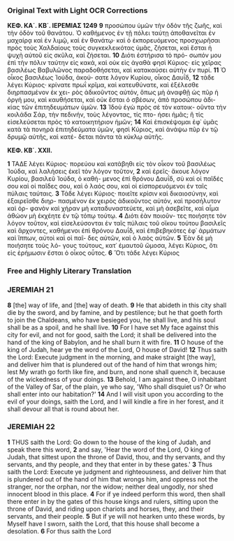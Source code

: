 ### Original Text with Light OCR Corrections

**ΚΕΦ. ΚΑ΄. ΚΒ΄. ΙΕΡΕΜΙΑΣ 1249**
**9** προσώπου ὑμῶν τὴν ὁδὸν τῆς ζωῆς, καὶ τὴν ὁδὸν τοῦ θανάτου.
Ὁ καθήμενος ἐν τῇ πόλει ταύτῃ ἀποθανεῖται ἐν μαχαίρᾳ καὶ ἐν
λιμῷ, καὶ ἐν θανάτῳ· καὶ ὁ ἐκπορευόμενος προσχωρῆσαι πρὸς
τοὺς Χαλδαίους τοὺς συγκεκλεικότας ὑμᾶς, ζήσεται, καὶ ἔσται
ἡ ψυχὴ αὐτοῦ εἰς σκῦλα, καὶ ζήσεται.
**10** Διότι ἐστήρισα τὸ πρό-
σωπόν μου ἐπὶ τὴν πόλιν ταύτην εἰς κακά, καὶ οὐκ εἰς ἀγαθὰ
φησὶ Κύριος· εἰς χεῖρας βασιλέως Βαβυλῶνος παραδοθήσεται,
καὶ κατακαύσει αὐτὴν ἐν πυρί.
**11** Ὁ οἶκος βασιλέως Ἰούδα, ἀκού-
σατε λόγον Κυρίου, οἶκος Δαυΐδ,
**12** τάδε λέγει Κύριος· κρίνατε
πρωΐ κρῖμα, καὶ κατευθύνατε, καὶ ἐξέλεσθε διηρπασμένον ἐκ χει-
ρὸς ἀδικοῦντος αὐτόν, ὅπως μὴ ἀναφθῇ ὡς πῦρ ἡ ὀργή μου,
καὶ καυθήσεται, καὶ οὐκ ἔσται ὁ σβέσων, ἀπὸ προσώπου ἀδι-
κίας τῶν ἐπιτηδευμάτων ὑμῶν.
**13** Ἰδοὺ ἐγὼ πρὸς σὲ τὸν κατοικ-
οῦντα τὴν κοιλάδα Σάρ, τὴν πεδινήν, τοὺς λέγοντας, τίς πτο-
ήσει ἡμᾶς; ἢ τίς εἰσελεύσεται πρὸς τὸ κατοικητήριον ἡμῶν;
**14** Καὶ ἐπισκέψομαι ἐφ᾿ ὑμᾶς κατὰ τὰ πονηρὰ ἐπιτηδεύματα ὑμῶν,
φησὶ Κύριος, καὶ ἀνάψω πῦρ ἐν τῷ δρυμῷ αὐτῆς, καὶ κατέ-
δεται πάντα τὰ κύκλῳ αὐτῆς.

**ΚΕΦ. ΚΒ΄. ΧΧΙΙ.**

**1** ΤΑΔΕ λέγει Κύριος· πορεύου καὶ κατάβηθι εἰς τὸν οἶκον
τοῦ βασιλέως Ἰούδα, καὶ λαλήσεις ἐκεῖ τὸν λόγον τοῦτον,
**2** καὶ ἐρεῖς· ἄκουε λόγον Κυρίου, βασιλεῦ Ἰούδα, ὁ καθή-
μενος ἐπὶ θρόνου Δαυΐδ, σὺ καὶ οἱ παῖδές σου καὶ οἱ παῖδες σου,
καὶ ὁ λαός σου, καὶ οἱ εἰσπορευόμενοι ἐν ταῖς πύλαις ταύταις.
**3** Τάδε
λέγει Κύριος· ποιεῖτε κρίσιν καὶ δικαιοσύνην, καὶ ἐξαιρεῖσθε διηρ-
πασμένον ἐκ χειρὸς ἀδικοῦντος αὐτόν, καὶ προσήλυτον καὶ ὀρ-
φανὸν καὶ χήραν μὴ καταδυναστεύετε, καὶ μὴ ἀσεβεῖτε, καὶ
αἷμα ἀθώον μὴ ἐκχέητε ἐν τῷ τόπῳ τούτῳ.
**4** Διότι ἐὰν ποιοῦν-
τες ποιήσητε τὸν λόγον τοῦτον, καὶ εἰσελεύσονται ἐν ταῖς πύλαις
τοῦ οἴκου τούτου βασιλεῖς καὶ ἄρχοντες, καθήμενοι ἐπὶ θρόνου
Δαυΐδ, καὶ ἐπιβεβηκότες ἐφ᾿ ἁρμάτων καὶ ἵππων, αὐτοὶ καὶ οἱ παῖ-
δες αὐτῶν, καὶ ὁ λαὸς αὐτῶν.
**5** Ἐὰν δὲ μὴ ποιήσητε τοὺς λό-
γους τούτους, κατ᾿ ἐμαυτοῦ ὤμοσα, λέγει Κύριος, ὅτι εἰς
ἐρήμωσιν ἔσται ὁ οἶκος οὗτος.
**6** Ὅτι τάδε λέγει Κύριος

### Free and Highly Literary Translation

### JEREMIAH 21

**8** [the] way of life, and [the] way of death.
**9** He that abideth in this city shall die by the sword, and by famine, and by pestilence; but he that goeth forth to join the Chaldeans, who have besieged you, he shall live, and his soul shall be as a spoil, and he shall live.
**10** For I have set My face against this city for evil, and not for good, saith the Lord; it shall be delivered into the hand of the king of Babylon, and he shall burn it with fire.
**11** O house of the king of Judah, hear ye the word of the Lord, O house of David!
**12** Thus saith the Lord: Execute judgment in the morning, and make straight [the way], and deliver him that is plundered out of the hand of him that wrongs him; lest My wrath go forth like fire, and burn, and none shall quench it, because of the wickedness of your doings.
**13** Behold, I am against thee, O inhabitant of the Valley of Sar, of the plain, ye who say, 'Who shall disquiet us? Or who shall enter into our habitation?'
**14** And I will visit upon you according to the evil of your doings, saith the Lord, and I will kindle a fire in her forest, and it shall devour all that is round about her.

### JEREMIAH 22

**1** THUS saith the Lord: Go down to the house of the king of Judah, and speak there this word,
**2** and say, 'Hear the word of the Lord, O king of Judah, that sittest upon the throne of David, thou, and thy servants, and thy servants, and thy people, and they that enter in by these gates.'
**3** Thus saith the Lord: Execute ye judgment and righteousness, and deliver him that is plundered out of the hand of him that wrongs him, and oppress not the stranger, nor the orphan, nor the widow; neither deal ungodly, nor shed innocent blood in this place.
**4** For if ye indeed perform this word, then shall there enter in by the gates of this house kings and rulers, sitting upon the throne of David, and riding upon chariots and horses, they, and their servants, and their people.
**5** But if ye will not hearken unto these words, by Myself have I sworn, saith the Lord, that this house shall become a desolation.
**6** For thus saith the Lord
